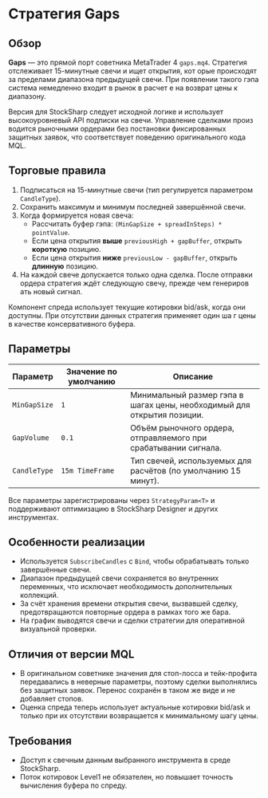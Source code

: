 # Стратегия Gaps

## Обзор

**Gaps** — это прямой порт советника MetaTrader 4 `gaps.mq4`. Стратегия отслеживает 15-минутные свечи и ищет открытия, кот
орые происходят за пределами диапазона предыдущей свечи. При появлении такого гэпа система немедленно входит в рынок в расчет
е на возврат цены к диапазону.

Версия для StockSharp следует исходной логике и использует высокоуровневый API подписки на свечи. Управление сделками произ
водится рыночными ордерами без постановки фиксированных защитных заявок, что соответствует поведению оригинального кода MQL.

## Торговые правила

1. Подписаться на 15-минутные свечи (тип регулируется параметром `CandleType`).
2. Сохранить максимум и минимум последней завершённой свечи.
3. Когда формируется новая свеча:
   - Рассчитать буфер гэпа: `(MinGapSize + spreadInSteps) * pointValue`.
   - Если цена открытия **выше** `previousHigh + gapBuffer`, открыть **короткую** позицию.
   - Если цена открытия **ниже** `previousLow - gapBuffer`, открыть **длинную** позицию.
4. На каждой свече допускается только одна сделка. После отправки ордера стратегия ждёт следующую свечу, прежде чем генериров
ать новый сигнал.

Компонент спреда использует текущие котировки bid/ask, когда они доступны. При отсутствии данных стратегия применяет один ша
г цены в качестве консервативного буфера.

## Параметры

| Параметр | Значение по умолчанию | Описание |
|----------|-----------------------|----------|
| `MinGapSize` | `1` | Минимальный размер гэпа в шагах цены, необходимый для открытия позиции. |
| `GapVolume` | `0.1` | Объём рыночного ордера, отправляемого при срабатывании сигнала. |
| `CandleType` | `15m TimeFrame` | Тип свечей, используемых для расчётов (по умолчанию 15 минут). |

Все параметры зарегистрированы через `StrategyParam<T>` и поддерживают оптимизацию в StockSharp Designer и других инструментах.

## Особенности реализации

- Используется `SubscribeCandles` с `Bind`, чтобы обрабатывать только завершённые свечи.
- Диапазон предыдущей свечи сохраняется во внутренних переменных, что исключает необходимость дополнительных коллекций.
- За счёт хранения времени открытия свечи, вызвавшей сделку, предотвращаются повторные ордера в рамках того же бара.
- На график выводятся свечи и сделки стратегии для оперативной визуальной проверки.

## Отличия от версии MQL

- В оригинальном советнике значения для стоп-лосса и тейк-профита передавались в неверные параметры, поэтому сделки выполнялись
без защитных заявок. Перенос сохранён в таком же виде и не добавляет стопов.
- Оценка спреда теперь использует актуальные котировки bid/ask и только при их отсутствии возвращается к минимальному шагу цены.

## Требования

- Доступ к свечным данным выбранного инструмента в среде StockSharp.
- Поток котировок Level1 не обязателен, но повышает точность вычисления буфера по спреду.
